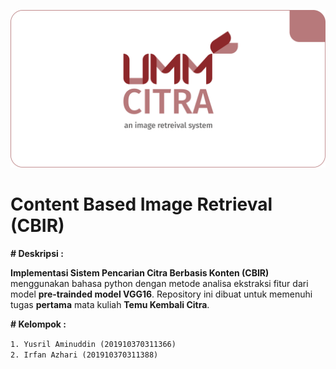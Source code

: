![UMM Citra Preview](static/assets/header.png)

# Content Based Image Retrieval (CBIR)

**# Deskripsi :**

**Implementasi Sistem Pencarian Citra Berbasis Konten (CBIR)** menggunakan bahasa python dengan metode analisa ekstraksi fitur dari model **pre-trainded model VGG16**. Repository ini dibuat untuk memenuhi tugas **pertama** mata kuliah **Temu Kembali Citra**.

**# Kelompok :**

```1. Yusril Aminuddin (201910370311366)```  
```2. Irfan Azhari (201910370311388)```  